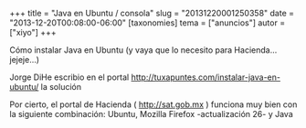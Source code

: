 +++
title = "Java en Ubuntu / consola"
slug = "20131220001250358"
date = "2013-12-20T00:08:00-06:00"
[taxonomies]
tema = ["anuncios"]
autor = ["xiyo"]
+++

Cómo instalar Java en Ubuntu (y vaya que lo necesito para Hacienda…
jejeje…)

Jorge DiHe escribio en el portal
<a href="http://tuxapuntes.com/instalar-java-en-ubuntu/">http://tuxapuntes.com/instalar-java-en-ubuntu/</a>
la solución

Por cierto, el portal de Hacienda (
<a href="http://sat.gob.mx">http://sat.gob.mx</a> ) funciona muy bien
con la siguiente combinación: Ubuntu, Mozilla Firefox -actualización 26-
y Java

